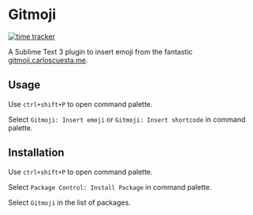 # Gitmoji

[![time tracker](https://wakatime.com/badge/github/alanJaouen/sublimeGitMoji.svg)](https://wakatime.com/badge/github/alanJaouen/sublimeGitMoji)

A Sublime Text 3 plugin to insert emoji from the fantastic [gitmoji.carloscuesta.me](https://gitmoji.carloscuesta.me/).

## Usage

Use ``ctrl+shift+P`` to open command palette.

Select ``Gitmoji: Insert emoji`` or ``Gitmoji: Insert shortcode`` in command palette.

## Installation

Use ``ctrl+shift+P`` to open command palette.

Select ``Package Control: Install Package`` in command palette.

Select ``Gitmoji`` in the list of packages.

